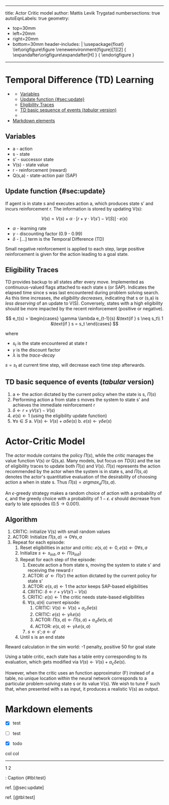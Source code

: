 
---
title: Actor Critic model
author: Mattis Levik Trygstad
numbersections: true
autoEqnLabels: true
geometry:
- top=30mm
- left=20mm
- right=20mm
- bottom=30mm
header-includes: |
    \usepackage{float}
    \let\origfigure\figure
    \renewenvironment{figure}[1][2] {
        \expandafter\origfigure\expandafter[H]
    } {
        \endorigfigure
    }
---

# Temporal Difference (TD) Learning

- [](#)
  - [Variables](#variables)
  - [Update function {#sec:update}](#update-function-secupdate)
  - [Eligibility Traces](#eligibility-traces)
  - [TD basic sequence of events (*tabular* version)](#td-basic-sequence-of-events-tabular-version)
  - [](#-1)
- [Markdown elements](#markdown-elements)

## Variables
- a - action
- s - state
- s’ - successor state
- V(s) - state value
- r - reinforcement (reward)
- Q(s,a) - state-action pair (SAP)

## Update function {#sec:update}

If agent is in state s and executes action a, which produces state s’ and incurs reinforcement r. The information is stored by updating V(s):

$$
V(s) = V(s) + \alpha \cdot [r + \gamma \cdot V(s’) - V(S)] \cdot e(s)
$$

- $\alpha$ - learning rate
- $\gamma$ - discounting factor (0.9 - 0.99)
- $\delta$ - [...] term is the Temporal Difference (TD)

Small negative reinforcement is applied to each step, large positive reinforcement is given for the action leading to a goal state.

## Eligibility Traces
TD provides backup to all states after every move. Implemented as continuous-valued flags attached to each state s (or SAP). Indicates the elapsed time since s was last encountered during problem solving search. As this time increases, *the eligibility decreases*, indicating that s or (s,a) is *less deserving* of an update to V(S). Conversely, states with a high eligibility should be more impacted by the recent reinforcement (positive or negative).

$$
e_t(s) = \begin{cases}
    \gamma \lambda e_{t-1}(s) &\text{if } s \neq s_t\\
    1 &\text{if } s = s_t
\end{cases}
$$

where

- $s_t$ is the state encountered at state $t$
- $\gamma$ is the discount factor
- $\lambda$ is the *trace-decay*

$s=s_t$ at current time step, will decrease each time step afterwards.

## TD basic sequence of events (*tabular* version)

1. a $\leftarrow$ the action dictated by the current policy when the state is s, $\Pi(s)$
2. Performing action a from state s moves the system to state s' and achieves the immediate reinforcement r
3. $\delta \leftarrow r + \gamma V(s') - V(s)$
4. $e(s) \leftarrow 1$ (using the eligibility update function)
5. $\forall s \in S$
    a. $V(s) \leftarrow V(s) + \alpha \delta e(s)$
    b. $e(s) \leftarrow \gamma \delta e(s)$


# Actor-Critic Model
The *actor* module contains the policy $\Pi(s)$, while the *critic* manages the value function V(s) or Q(s,a). Many models, but focus on $TD(\lambda)$ and the ise of eligibility traces to update both $\Pi(s)$ and $V(s)$.  $\Pi(s)$ represents the action recommended by the actor when the system is in state s, and $\Pi(s,a)$ denotes the actor's quantitative evaluation of the desirability of choosing action a when in state s. Thus $\Pi(s) = argmax_a \Pi(s,a)$.

An $\epsilon$-greedy strategy makes a random choice of action with a probability of $\epsilon$, and the greedy choice with a probability of $1 - \epsilon$. $\epsilon$ should decrease from early to late episodes ($0.5 \rightarrow 0.001$).

## Algorithm
1. CRITIC: initialize V(s) with small random values
2. ACTOR: Initialize $\Pi(s,a) \rightarrow 0 \forall s,a$
3. Repeat for each episode:
   1. Reset eligibilities in actor and critic: $e(s,a) \leftarrow 0, e(s) \leftarrow 0 \forall s, a$
   2. Initialize $s \leftarrow s_{init}, a \leftarrow \Pi(s_{init})$
   3. Repeat for each step of the episode:
      1. Execute action a from state s, moving the system to state s' and receiving the reward r
      2. ACTOR: $a' \leftarrow \Pi(s')$ the action dictated by the current policy for state s'
      3. ACTOR: $e(s,a) \leftarrow 1$ the actor keeps SAP-based eligibilities
      4. CRITIC: $\delta \leftarrow r + \gamma V(s') - V(s)$
      5. CRITIC: $e(s) \leftarrow 1$ the critic needs state-based eligibilities
      6. $\forall (s,a) \in$ current episode:
         1. CRITIC: $V(s) \leftarrow V(s) + \alpha_c \delta e(s)$
         2. CRITIC: $e(s) \leftarrow \gamma \lambda e(s)$
         3. ACTOR: $\Pi(s,a) \leftarrow \Pi(s,a) + \alpha_a \delta e(s,a)$
         4. ACTOR: $e(s,a) \leftarrow \gamma \lambda e(s,a)$
      7. $s \leftarrow s'; a \leftarrow a'$
   4. Until s is an end state


Reward calculation in the sim world: -1 penalty, positive 50 for goal state

Using a table critic, each state has a table entry corresponding to its evaluation, which gets modified via $V(s) \leftarrow V(s) + \alpha_c \delta e(s)$.

However, when the critic uses an function approximator (F) instead of a table, no unique location within the neural network corresponds to a particular problem-solving state s or its value V(s). We wish to tune F such that, when presented with s as input, it produces a realistic V(s) as output.


# Markdown elements

<!--- alt + c to toggle --->
- [x] test
- [ ] test
- [x] todo


col col
--- ---
1   2

: Caption {#tbl:test}


ref. [@sec:update]

ref. [@tbl:test]